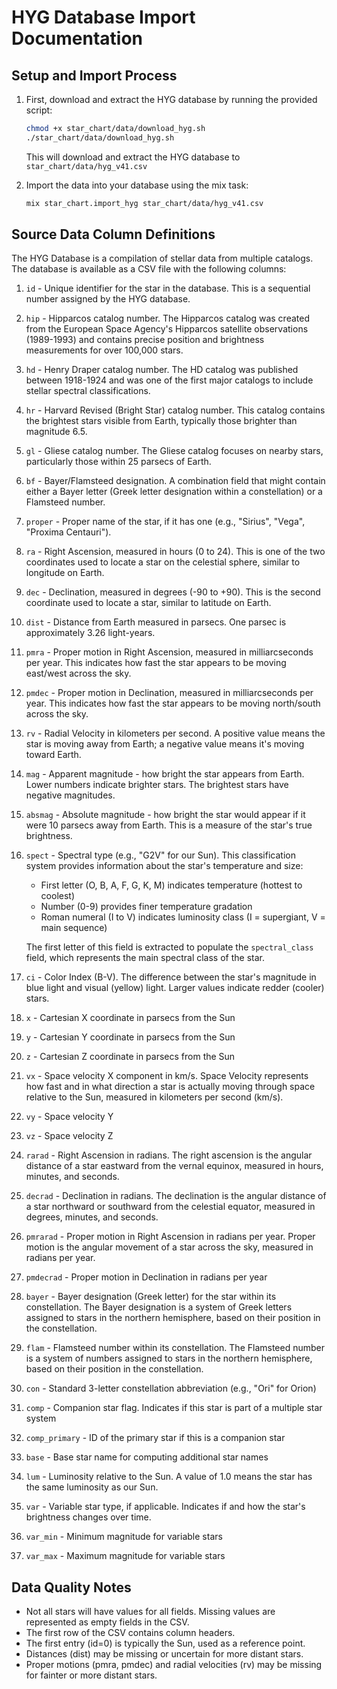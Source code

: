 # HYG Database Import Documentation

## Setup and Import Process

1. First, download and extract the HYG database by running the provided script:

   ```bash
   chmod +x star_chart/data/download_hyg.sh
   ./star_chart/data/download_hyg.sh
   ```

   This will download and extract the HYG database to `star_chart/data/hyg_v41.csv`

2. Import the data into your database using the mix task:
   ```bash
   mix star_chart.import_hyg star_chart/data/hyg_v41.csv
   ```

## Source Data Column Definitions

The HYG Database is a compilation of stellar data from multiple catalogs. The database is available as a CSV file with the following columns:

1. `id` - Unique identifier for the star in the database. This is a sequential number assigned by the HYG database.

2. `hip` - Hipparcos catalog number. The Hipparcos catalog was created from the European Space Agency's Hipparcos satellite observations (1989-1993) and contains precise position and brightness measurements for over 100,000 stars.

3. `hd` - Henry Draper catalog number. The HD catalog was published between 1918-1924 and was one of the first major catalogs to include stellar spectral classifications.

4. `hr` - Harvard Revised (Bright Star) catalog number. This catalog contains the brightest stars visible from Earth, typically those brighter than magnitude 6.5.

5. `gl` - Gliese catalog number. The Gliese catalog focuses on nearby stars, particularly those within 25 parsecs of Earth.

6. `bf` - Bayer/Flamsteed designation. A combination field that might contain either a Bayer letter (Greek letter designation within a constellation) or a Flamsteed number.

7. `proper` - Proper name of the star, if it has one (e.g., "Sirius", "Vega", "Proxima Centauri").

8. `ra` - Right Ascension, measured in hours (0 to 24). This is one of the two coordinates used to locate a star on the celestial sphere, similar to longitude on Earth.

9. `dec` - Declination, measured in degrees (-90 to +90). This is the second coordinate used to locate a star, similar to latitude on Earth.

10. `dist` - Distance from Earth measured in parsecs. One parsec is approximately 3.26 light-years.

11. `pmra` - Proper motion in Right Ascension, measured in milliarcseconds per year. This indicates how fast the star appears to be moving east/west across the sky.

12. `pmdec` - Proper motion in Declination, measured in milliarcseconds per year. This indicates how fast the star appears to be moving north/south across the sky.

13. `rv` - Radial Velocity in kilometers per second. A positive value means the star is moving away from Earth; a negative value means it's moving toward Earth.

14. `mag` - Apparent magnitude - how bright the star appears from Earth. Lower numbers indicate brighter stars. The brightest stars have negative magnitudes.

15. `absmag` - Absolute magnitude - how bright the star would appear if it were 10 parsecs away from Earth. This is a measure of the star's true brightness.

16. `spect` - Spectral type (e.g., "G2V" for our Sun). This classification system provides information about the star's temperature and size:

    - First letter (O, B, A, F, G, K, M) indicates temperature (hottest to coolest)
    - Number (0-9) provides finer temperature gradation
    - Roman numeral (I to V) indicates luminosity class (I = supergiant, V = main sequence)

    The first letter of this field is extracted to populate the `spectral_class` field, which represents the main spectral class of the star.

17. `ci` - Color Index (B-V). The difference between the star's magnitude in blue light and visual (yellow) light. Larger values indicate redder (cooler) stars.

18. `x` - Cartesian X coordinate in parsecs from the Sun
19. `y` - Cartesian Y coordinate in parsecs from the Sun
20. `z` - Cartesian Z coordinate in parsecs from the Sun

21. `vx` - Space velocity X component in km/s. Space Velocity represents how fast and in what direction a star is actually moving through space relative to the Sun, measured in kilometers per second (km/s).
22. `vy` - Space velocity Y
23. `vz` - Space velocity Z

24. `rarad` - Right Ascension in radians. The right ascension is the angular distance of a star eastward from the vernal equinox, measured in hours, minutes, and seconds.
25. `decrad` - Declination in radians. The declination is the angular distance of a star northward or southward from the celestial equator, measured in degrees, minutes, and seconds.

26. `pmrarad` - Proper motion in Right Ascension in radians per year. Proper motion is the angular movement of a star across the sky, measured in radians per year.
27. `pmdecrad` - Proper motion in Declination in radians per year

28. `bayer` - Bayer designation (Greek letter) for the star within its constellation. The Bayer designation is a system of Greek letters assigned to stars in the northern hemisphere, based on their position in the constellation.
29. `flam` - Flamsteed number within its constellation. The Flamsteed number is a system of numbers assigned to stars in the northern hemisphere, based on their position in the constellation.

30. `con` - Standard 3-letter constellation abbreviation (e.g., "Ori" for Orion)

31. `comp` - Companion star flag. Indicates if this star is part of a multiple star system
32. `comp_primary` - ID of the primary star if this is a companion star

33. `base` - Base star name for computing additional star names

34. `lum` - Luminosity relative to the Sun. A value of 1.0 means the star has the same luminosity as our Sun.

35. `var` - Variable star type, if applicable. Indicates if and how the star's brightness changes over time.
36. `var_min` - Minimum magnitude for variable stars
37. `var_max` - Maximum magnitude for variable stars

## Data Quality Notes

- Not all stars will have values for all fields. Missing values are represented as empty fields in the CSV.
- The first row of the CSV contains column headers.
- The first entry (id=0) is typically the Sun, used as a reference point.
- Distances (dist) may be missing or uncertain for more distant stars.
- Proper motions (pmra, pmdec) and radial velocities (rv) may be missing for fainter or more distant stars.
